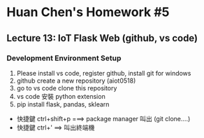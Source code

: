 # Huan Chen's Homework #5

## Lecture 13: IoT Flask Web (github, vs code)
### Development Environment Setup
1. Please install vs code, register github, install git for windows
2. github create a new repository (aiot0518)
3. go to vs code clone this repository  
4. vs code 安裝 python extension 
5. pip install flask, pandas, sklearn 
  * 快捷鍵 ctrl+shift+p ===> package manager 叫出 (git clone....)
  * 快捷鍵 ctrl+' ==> 叫出終端機 

